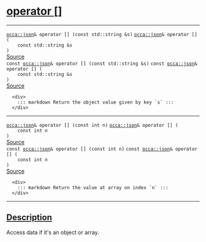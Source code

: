
<h1 id="operator []">
 <a href="#/api/json/operator_brackets" class="anchor">
   <span>operator []</span>
  </a>
</h1>

<div class="signature">

<hr>

  <div class="definition-container">
    <div class="definition">
      <code class="desktop-only"><a href="#/api/json/">occa::json</a>&amp; operator [] (<span class="token keyword">const</span> <span class="token keyword">std::string</span> &amp;s)</code>
      <code class="mobile-only"><a href="#/api/json/">occa::json</a>&amp; operator [] (
    <span class="token keyword">const</span> <span class="token keyword">std::string</span> &amp;s
)</code>
      <div class="flex-spacing"></div>
      <a href="https://github.com/libocca/occa/blob/7d02eac1/include/occa/types/json.hpp#L685" target="_blank">Source</a>
    </div>
    
  </div>

  <div class="definition-container">
    <div class="definition">
      <code class="desktop-only"><span class="token keyword">const</span> <a href="#/api/json/">occa::json</a>&amp; operator [] (<span class="token keyword">const</span> <span class="token keyword">std::string</span> &amp;s)</code>
      <code class="mobile-only"><span class="token keyword">const</span> <a href="#/api/json/">occa::json</a>&amp; operator [] (
    <span class="token keyword">const</span> <span class="token keyword">std::string</span> &amp;s
)</code>
      <div class="flex-spacing"></div>
      <a href="https://github.com/libocca/occa/blob/7d02eac1/include/occa/types/json.hpp#L692" target="_blank">Source</a>
    </div>
    <div class="description">

      <div>
        ::: markdown Return the object value given by key `s` :::
      </div>
</div>
  </div>

<hr>

  <div class="definition-container">
    <div class="definition">
      <code class="desktop-only"><a href="#/api/json/">occa::json</a>&amp; operator [] (<span class="token keyword">const</span> <span class="token keyword">int</span> n)</code>
      <code class="mobile-only"><a href="#/api/json/">occa::json</a>&amp; operator [] (
    <span class="token keyword">const</span> <span class="token keyword">int</span> n
)</code>
      <div class="flex-spacing"></div>
      <a href="https://github.com/libocca/occa/blob/7d02eac1/include/occa/types/json.hpp#L704" target="_blank">Source</a>
    </div>
    
  </div>

  <div class="definition-container">
    <div class="definition">
      <code class="desktop-only"><span class="token keyword">const</span> <a href="#/api/json/">occa::json</a>&amp; operator [] (<span class="token keyword">const</span> <span class="token keyword">int</span> n)</code>
      <code class="mobile-only"><span class="token keyword">const</span> <a href="#/api/json/">occa::json</a>&amp; operator [] (
    <span class="token keyword">const</span> <span class="token keyword">int</span> n
)</code>
      <div class="flex-spacing"></div>
      <a href="https://github.com/libocca/occa/blob/7d02eac1/include/occa/types/json.hpp#L709" target="_blank">Source</a>
    </div>
    <div class="description">

      <div>
        ::: markdown Return the value at array on index `n` :::
      </div>
</div>
  </div>

  <hr>
</div>


<h2 id="description">
 <a href="#/api/json/operator_brackets?id=description" class="anchor">
   <span>Description</span>
  </a>
</h2>

Access data if it's an object or array.
